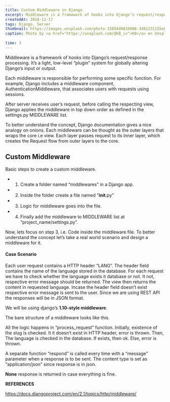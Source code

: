 ```yaml
---
title: Custom Middleware in Django
excerpt: Middleware is a framework of hooks into Django’s request/response processing. It’s a light, low-level “plugin” system for globally...
createdAt: 2018-12-17
tags: Django, Server
thumbnail: https://images.unsplash.com/photo-1585849834908-3481231155e8?ixlib=rb-1.2.1&ixid=MnwxMjA3fDB8MHxwaG90by1wYWdlfHx8fGVufDB8fHx8&auto=format&fit=crop&w=1051&q=80
caption: Photo by <a href="https://unsplash.com/@k8_iv">K8</a> on Unsplash
  
time: 3
---
```


Middleware is a framework of hooks into Django’s request/response processing. It’s a light, low-level “plugin” system for globally altering Django’s input or output.

Each middleware is responsible for performing some specific function. For example, Django includes a middleware component, AuthenticationMiddleware, that associates users with requests using sessions.

<g-image src="https://miro.medium.com/max/340/1*Kuv-eP6t6S3Cum9RufHh_A.png" />

After server receives user’s request, before calling the respecting view, Django applies the middleware in top down order as defined in the settings.py MIDDLEWARE list.

<g-image src="https://miro.medium.com/max/384/1*8PbWdD1b54rCFADXqJCTCQ.png" />

To better understand the concept, Django documentation gives a nice analogy on onions. Each middleware can be thought as the outer layers that wraps the core i.e view. Each layer passes request to its inner layer, which creates the Request flow from outer layers to the core.

## Custom Middleware

Basic steps to create a custom middleware.

- 1. Create a folder named “middlewares” in a Django app.
- 2. Inside the folder create a file named “__init__.py”
- 3. Logic for middleware goes into the file.
- 4. Finally add the middleware to MIDDLEWARE list at “project_name/settings.py”.

Now, lets focus on step 3, i.e. Code inside the middleware file. To better understand the concept let’s take a real world scenario and design a middleware for it.

#### Case Scenario

Each user request contains a HTTP header “LANG”. The header field contains the name of the language stored in the database. For each request we have to check whether the language exists it database or not. It not, respective error message should be returned. The view then returns the content in requested language. Incase the header field doesn’t exist respective error message is sent to the user. Since we are using REST API the responses will be in JSON format.

We will be using django’s **1.10-style middleware**.

The bare structure of a middleware looks like this.

<g-image src="https://miro.medium.com/max/288/1*Ys10jw99CTftVgbkmoDbXQ.png" />

All the logic happens in “process_request” function. Initially, existence of the slug is checked. It it doesn’t exist in HTTP header, error is thrown. Then, The language is checked in the database. If exists, then ok. Else, error is thrown.

<g-image src="https://miro.medium.com/max/515/1*yyqIwu9XMZ6iS7EOVCABGA.png" />

A separate function “respond” is called every time with a “message” parameter when a response is to be sent. The content type is set as “application/json” since response is in json.

**None** response is returned in case everything is fine.

**REFERENCES**

https://docs.djangoproject.com/en/2.1/topics/http/middleware/
